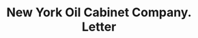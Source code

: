 ---
doi: 10.7916/D8N88NVS
date_other: '1900'
date_other_textual: '1900'
form: correspondence
genre:
- Letters (correspondence)
name:
- New York Oil Cabinet Company
object_in_context_url: https://biggert.cul.columbia.edu/items/view/ave_biggert_01085
subject_hierarchical_geographic:
- New York, New York, United States
subject_name:
- New York Oil Cabinet Company
title: New York Oil Cabinet Company. Letter
sort_title: New York Oil Cabinet Company. Letter
call_number: ave_biggert_01085
coordinates:
- 40.71277777777778,-74.00583333333333
pid: ave_biggert_01085
identifiers: ave_biggert_01085
canvas_id: ldpd:396350
permalink: "/items/ave_biggert_01085/"
layout: iiif-image-page
---